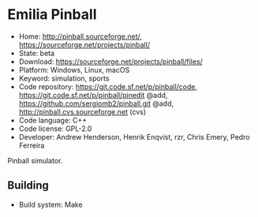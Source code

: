 # Emilia Pinball

- Home: http://pinball.sourceforge.net/, https://sourceforge.net/projects/pinball/
- State: beta
- Download: https://sourceforge.net/projects/pinball/files/
- Platform: Windows, Linux, macOS
- Keyword: simulation, sports
- Code repository: https://git.code.sf.net/p/pinball/code, https://git.code.sf.net/p/pinball/pinedit @add, https://github.com/sergiomb2/pinball.git @add, http://pinball.cvs.sourceforge.net (cvs)
- Code language: C++
- Code license: GPL-2.0
- Developer: Andrew Henderson, Henrik Enqvist, rzr, Chris Emery, Pedro Ferreira

Pinball simulator.

## Building

- Build system: Make
